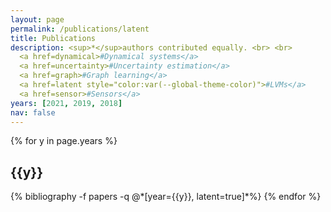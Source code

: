 ```yaml
---
layout: page
permalink: /publications/latent
title: Publications
description: <sup>*</sup>authors contributed equally. <br> <br>
  <a href=dynamical>#Dynamical systems</a>
  <a href=uncertainty>#Uncertainty estimation</a>
  <a href=graph>#Graph learning</a>
  <a href=latent style="color:var(--global-theme-color)">#LVMs</a>
  <a href=sensor>#Sensors</a>
years: [2021, 2019, 2018]
nav: false
---
```


<div class="publications">

{% for y in page.years %}
  <h2 class="year">{{y}}</h2>
  {% bibliography -f papers -q @*[year={{y}}, latent=true]*%}
{% endfor %}

</div>
